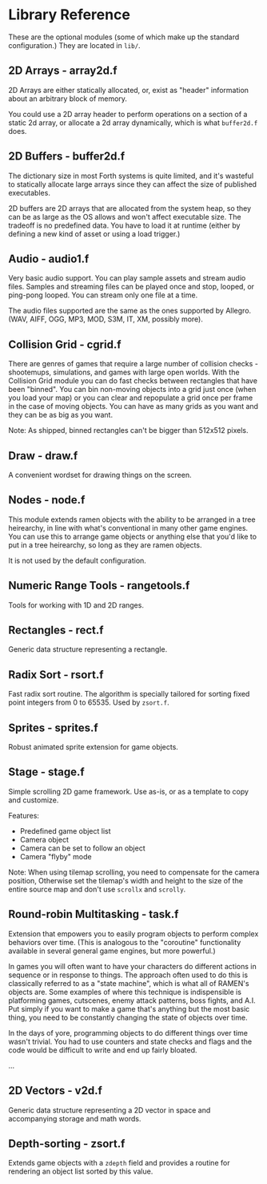 # Library Reference

These are the optional modules (some of which make up the standard configuration.)  They are located in `lib/`.

## 2D Arrays []() - array2d.f

2D Arrays are either statically allocated, or, exist as "header" information about an arbitrary block of memory.

You could use a 2D array header to perform operations on a section of a static 2d array, or allocate a 2d array dynamically, which is what `buffer2d.f` does.


## 2D Buffers []() - buffer2d.f

The dictionary size in most Forth systems is quite limited, and it's wasteful to statically allocate large arrays since they can affect the size of published executables.

2D buffers are 2D arrays that are allocated from the system heap, so they can be as large as the OS allows and won't affect executable size.  The tradeoff is no predefined data.  You have to load it at runtime (either by defining a new kind of asset or using a load trigger.)

## Audio []() - audio1.f

Very basic audio support.  You can play sample assets and stream audio files.  Samples and streaming files can be played once and stop, looped, or ping-pong looped.  You can stream only one file at a time.

The audio files supported are the same as the ones supported by Allegro.  (WAV, AIFF, OGG, MP3, MOD, S3M, IT, XM, possibly more).

## Collision Grid []() - cgrid.f

There are genres of games that require a large number of collision checks - shootemups, simulations, and games with large open worlds.  With the Collision Grid module you can do fast checks between rectangles that have been "binned".  You can bin non-moving objects into a grid just once (when you load your map) or you can clear and repopulate a grid once per frame in the case of moving objects.  You can have as many grids as you want and they can be as big as you want.

Note: As shipped, binned rectangles can't be bigger than 512x512 pixels.

## Draw []() - draw.f

A convenient wordset for drawing things on the screen.

## Nodes []() - node.f

This module extends ramen objects with the ability to be arranged in a tree heirearchy, in line with what's conventional in many other game engines.  You can use this to arrange game objects or anything else that you'd like to put in a tree heirearchy, so long as they are ramen objects.

It is not used by the default configuration.

## Numeric Range Tools []() - rangetools.f

Tools for working with 1D and 2D ranges.

## Rectangles []() - rect.f

Generic data structure representing a rectangle.

## Radix Sort []() - rsort.f

Fast radix sort routine.  The algorithm is specially tailored for sorting fixed point integers from 0 to 65535.  Used by `zsort.f`.

## Sprites []() - sprites.f

Robust animated sprite extension for game objects.

## Stage []() - stage.f

Simple scrolling 2D game framework.  Use as-is, or as a template to copy and customize.

Features:

- Predefined game object list
- Camera object
- Camera can be set to follow an object
- Camera "flyby" mode

Note: When using tilemap scrolling, you need to compensate for the camera position,  Otherwise set the tilemap's width and height to the size of the entire source map and don't use `scrollx` and `scrolly`.

## Round-robin Multitasking []() - task.f

Extension that empowers you to easily program objects to perform complex behaviors over time.  (This is analogous to the "coroutine" functionality available in several general game engines, but more powerful.)

In games you will often want to have your characters do different actions in sequence or in response to things.  The approach often used to do this is classically referred to as a "state machine", which is what all of RAMEN's objects are.  Some examples of where this technique is indispensible is platforming games, cutscenes, enemy attack patterns, boss fights, and A.I.  Put simply if you want to make a game that's anything but the most basic thing, you need to be constantly changing the state of objects over time.

In the days of yore, programming objects to do different things over time wasn't trivial.  You had to use counters and state checks and flags and the code would be difficult to write and end up fairly bloated.

...

## 2D Vectors []() - v2d.f

Generic data structure representing a 2D vector in space and accompanying storage and math words.

## Depth-sorting []() - zsort.f

Extends game objects with a `zdepth` field and provides a routine for rendering an object list sorted by this value.